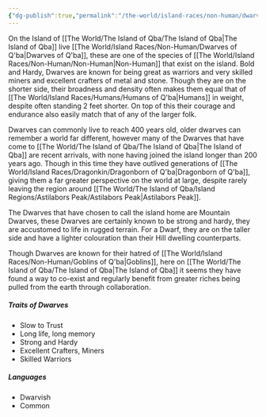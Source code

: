 ```yaml
---
{"dg-publish":true,"permalink":"/the-world/island-races/non-human/dwarves-of-q-ba/"}
---
```



On the Island of [[The World/The Island of Qba/The Island of Qba\|The Island of Qba]] live [[The World/Island Races/Non-Human/Dwarves of Q'ba\|Dwarves of Q'ba]], these are one of the species of [[The World/Island Races/Non-Human/Non-Human\|Non-Human]] that exist on the island. Bold and Hardy, Dwarves are known for being great as warriors and very skilled miners and excellent crafters of metal and stone. Though they are on the shorter side, their broadness and density often makes them equal that of [[The World/Island Races/Humans/Humans of Q'ba\|Humans]] in weight, despite often standing 2 feet shorter. On top of this their courage and endurance also easily match that of any of the larger folk.

Dwarves can commonly live to reach 400 years old, older dwarves can remember a world far different, however many of the Dwarves that have come to [[The World/The Island of Qba/The Island of Qba\|The Island of Qba]] are recent arrivals, with none having joined the island longer than 200 years ago. Though in this time they have outlived generations of [[The World/Island Races/Dragonkin/Dragonborn of Q'ba\|Dragonborn of Q'ba]], giving them a far greater perspective on the world at large, despite rarely leaving the region around [[The World/The Island of Qba/Island Regions/Astilabors Peak/Astilabors Peak\|Astilabors Peak]].

The Dwarves that have chosen to call the island home are Mountain Dwarves, these Dwarves are certainly known to be strong and hardy, they are accustomed to life in rugged terrain. For a Dwarf, they are on the taller side and have a lighter colouration than their Hill dwelling counterparts. 

Though Dwarves are known for their hatred of [[The World/Island Races/Non-Human/Goblins of Q'ba\|Goblins]], here on [[The World/The Island of Qba/The Island of Qba\|The Island of Qba]] it seems they have found a way to co-exist and regularly benefit from greater riches being pulled from the earth through collaboration.

##### Traits of Dwarves
- Slow to Trust
- Long life, long memory
- Strong and Hardy
- Excellent Crafters, Miners
- Skilled Warriors

##### Languages
- Dwarvish
- Common
